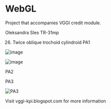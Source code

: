 # WebGL

Project that accompanies VGGI credit module.

Oleksandra Sles TR-31mp

26. Twice oblique trochoid cylindroid
PA1
    
![image](https://github.com/oleksandrasles/WebGL/assets/93182476/5b649ef0-428f-459d-8499-5d156be3161d)

![image](https://github.com/oleksandrasles/WebGL/assets/93182476/ddd967d0-994d-439d-80c9-f44c5fbefd82)

PA2

PA3

![PA3](https://github.com/oleksandrasles/WebGL/assets/93182476/1c3228a5-4173-4b5c-b93f-f9bc125fb90f)


Visit vggi-kpi.blogspot.com for more information
